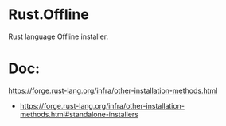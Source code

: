 # Rust.Offline
Rust language Offline installer.

# Doc:
https://forge.rust-lang.org/infra/other-installation-methods.html
- https://forge.rust-lang.org/infra/other-installation-methods.html#standalone-installers
